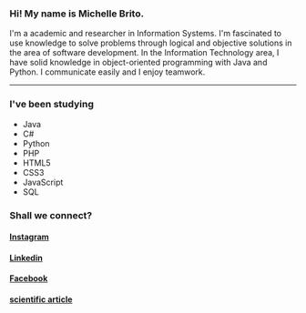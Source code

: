 <html>
  <div>
  <h3>Hi! My name is Michelle Brito.</h3>
    
<p>I'm a academic and researcher in Information Systems. I'm fascinated to use knowledge to solve problems through logical and objective solutions in the area of software development. In the Information Technology area, I have solid knowledge in object-oriented programming with Java and Python. I communicate easily and I enjoy teamwork. <hr> </p>

  <h3> I've been studying </h3>
    <ul>
      <li>Java</li>
      <li>C#</li>
      <li>Python</li>
      <li>PHP</li>
      <li>HTML5</li>
      <li>CSS3</li>
      <li>JavaScript</li>
      <li>SQL</li>
    </ul>
  </div>

  <div>               <!-- LINKS--->
  <h3> Shall we connect?</h3>
    <nav>
      <h4><a target="_blank" href = "https://www.instagram.com/michebritoo"> Instagram</a></h4>
      <h4><a target="_blank" href = "https://www.linkedin.com/in/michellebrito01/"> Linkedin</a></h4>
      <h4><a target="_blank" href = "https://www.facebook.com/michellecunhask8">Facebook</a></h4>
      <h4><a target="_blank" href = "https://www.researchgate.net/publication/335437381_O_Jogo_de_Xadrez_como_ferramenta_de_desenvolvimento_do_raciocinio_logico-     matematico_com_alunos_do_4_ano_do_Ensino_Fundamental"> scientific article</a></h4>
   </nav>
</div>
</html>
